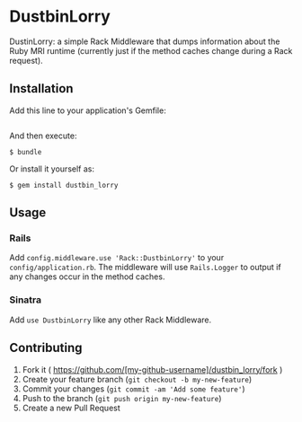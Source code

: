 # DustbinLorry

DustinLorry: a simple Rack Middleware that dumps information about the Ruby MRI runtime (currently just if the method caches change during a Rack request).

## Installation

Add this line to your application's Gemfile:

```ruby gem 'dustbin_lorry'
```

And then execute:

    $ bundle

Or install it yourself as:

    $ gem install dustbin_lorry    

## Usage

### Rails

Add ```config.middleware.use 'Rack::DustbinLorry'``` to your ```config/application.rb```. The middleware will use ```Rails.Logger``` to output if any changes occur in the method caches.

### Sinatra

Add ```use DustbinLorry``` like any other Rack Middleware.

## Contributing

1. Fork it ( https://github.com/[my-github-username]/dustbin_lorry/fork )
2. Create your feature branch (`git checkout -b my-new-feature`)
3. Commit your changes (`git commit -am 'Add some feature'`)
4. Push to the branch (`git push origin my-new-feature`)
5. Create a new Pull Request
